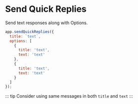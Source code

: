 # Send Quick Replies

Send text responses along with Options.

```js
app.sendQuickReplies({
  title: `text`,
  options: [
    {
      title: 'text',
      text: 'text'
    },
    {
      title: 'text',
      text: 'text'
    }
  ]
});
```

::: tip
Consider using same messages in both `title` and `text`
:::
